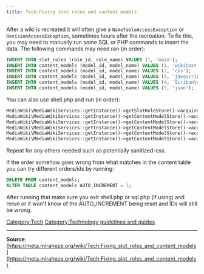 ```yaml
---
title: Tech:Fixing slot roles and content models
---
```


After a wiki is recreated it will often give a `NameTableAccessException` or `RevisionAccessException`, sometimes hours after the recreation. To fix this, you may need to manually run some SQL or PHP commands to insert the data. The following commands may need ran (in order):

```sql
INSERT INTO slot_roles (role_id, role_name) VALUES (1, 'main');
INSERT INTO content_models (model_id, model_name) VALUES (1, 'wikitext');
INSERT INTO content_models (model_id, model_name) VALUES (2, 'css');
INSERT INTO content_models (model_id, model_name) VALUES (3, 'javascript');
INSERT INTO content_models (model_id, model_name) VALUES (4, 'Scribunto');
INSERT INTO content_models (model_id, model_name) VALUES (5, 'json');
```

You can also use shell.php and run (in order):
```php
MediaWiki\MediaWikiServices::getInstance()->getSlotRoleStore()->acquireId( 'main' );
MediaWiki\MediaWikiServices::getInstance()->getContentModelStore()->acquireId( 'wikitext' );
MediaWiki\MediaWikiServices::getInstance()->getContentModelStore()->acquireId( 'css' );
MediaWiki\MediaWikiServices::getInstance()->getContentModelStore()->acquireId( 'javascript' );
MediaWiki\MediaWikiServices::getInstance()->getContentModelStore()->acquireId( 'Scribunto' );
MediaWiki\MediaWikiServices::getInstance()->getContentModelStore()->acquireId( 'json' );
```

Repeat for any others needed such as potentially sanitized-css.

If the order somehow goes wrong from what matches in the content table you can try different orders/ids by running:
```sql
DELETE FROM content_models;
ALTER TABLE content_models AUTO_INCREMENT = 1;
```
After running that make sure you exit shell.php or sql.php (if using) and rerun or it won't know of the AUTO_INCREMENT being reset and IDs will still be wrong.

[Category:Tech](https://meta.miraheze.org/wiki/Category:Tech)
[Category:Technology guidelines and guides](https://meta.miraheze.org/wiki/Category:Technology_guidelines_and_guides)

----
**Source**: [https://meta.miraheze.org/wiki/Tech:Fixing_slot_roles_and_content_models](https://meta.miraheze.org/wiki/Tech:Fixing_slot_roles_and_content_models)